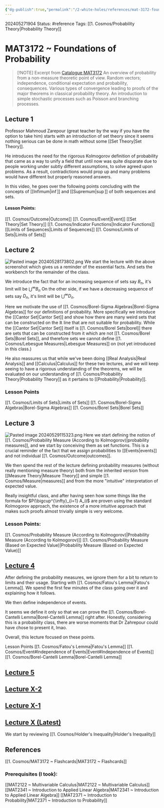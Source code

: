 ```yaml
---
{"dg-publish":true,"permalink":"/2-white-holes/references/mat-3172-foundations-of-probability/"}
---
```


202405271904
Status: #reference
Tags: [[1. Cosmos/Probability Theory\|Probability Theory]] 
# MAT3172 ~ Foundations of Probability

> [!NOTE] Excerpt from [Catalogue MAT3172](https://catalogue.uottawa.ca/search/?P=MAT%203172)
> An overview of probability from a non-measure theoretic point of view. Random vectors; independence, conditional expectation and probability, consequences. Various types of convergence leading to proofs of the major theorems in classical probability theory. An introduction to simple stochastic processes such as Poisson and branching processes.

## Lecture 1
Professor Mahmoud Zarepour (great teacher by the way if you have the option to take him) starts with an introduction of set theory since it seems nothing serious can be done in math without some [[Set Theory\|Set Theory]]. 

He introduces the need for the rigorous Kolmogorov definition of probability that came as a way to unify a field that until now was quite disparate due to people working under subtly different assumptions, to solve agreed upon problems. As a result, contradictions would prop up and many problems would have different but properly reasoned answers.

In this video, he goes over the following points concluding with the concepts of [[Infimum\|$\inf$]] and [[Supremum\|$\sup$]] of both sequences and sets.
#### Lesson Points:
[[1. Cosmos/Outcome\|Outcome]]
[[1. Cosmos/Event\|Event]]
[[Set Theory\|Set Theory]]
[[1. Cosmos/Indicator Functions\|Indicator Functions]]
[[Limits of Sequences\|Limits of Sequences]]
[[1. Cosmos/Limits of Sets\|Limits of Sets]]



## Lecture 2
![Pasted image 20240528173802.png](/img/user/3.%20Black%20Holes/Files/Pasted%20image%2020240528173802.png)
We start the lecture with the above screenshot which gives us a reminder of the essential facts. And sets the workbench for the remainder of the class.

We introduce the fact that for an increasing sequence of sets say $B_n$, it's limit will be $\bigcup^\infty B_n$
On the other side, if we have a decreasing sequence of sets say $D_n$, it's limit will be $\bigcup^\infty D_n$.

Here we motivate the use of [[1. Cosmos/Borel-Sigma Algebras\|Borel-Sigma Algebras]] for our definitions of probability. More specifically we introduce the [[Cantor Set\|Cantor Set]] and show how there are many weird sets that can be constructed on the $\mathbb R$ line that are not suitable for probability. While the [[Cantor Set\|Cantor Set]] itself is [[1. Cosmos/Borel Sets\|borel]] there are sets that can be constructed from it which are not [[1. Cosmos/Borel Sets\|Borel Sets]], and therefore sets we cannot define [[1. Cosmos/Lebesgue Measures\|Lebesgue Measures]] on (not yet introduced in this class.)

He also reassures us that while we've been doing [[Real Analysis\|Real Analysis]] and [[Calculus\|Calculus]] for these two lectures, and we will keep seeing to have a rigorous understanding of the theorems, we will be evaluated on our understanding of [[1. Cosmos/Probability Theory\|Probability Theory]] as it pertains to [[Probability\|Probability]].
### Lesson Points
[[1. Cosmos/Limits of Sets\|Limits of Sets]]
[[1. Cosmos/Borel-Sigma Algebras\|Borel-Sigma Algebras]]
[[1. Cosmos/Borel Sets\|Borel Sets]]
## Lecture 3
![Pasted image 20240529115323.png](/img/user/3.%20Black%20Holes/Files/Pasted%20image%2020240529115323.png)
Here we start defining the notion of [[1. Cosmos/Probability Measure (According to Kolmogorov)\|probability measures]], and we start by conceiving them as set functions. This is a crucial reminder of the fact that we assign probabilities to [[Events\|events]] and not individual [[1. Cosmos/Outcome\|outcomes]]. 

We then spend the rest of the lecture defining probability measures (without really mentioning measure theory) both from the inherited version from [[Measure Theory\|Measure Theory]] and simple [[1. Cosmos/Measure\|measures]] and from the more "intuitive" interpretation of expected value. 

Really insightful class, and after having seen how some things like the formula for $P(\bigcup^{\infty}_{i=1} A_i)$ are proven using the standard Kolmogorov approach, the existence of a more intuitive approach that makes such proofs almost trivially simple is very welcome.
### Lesson Points:
[[1. Cosmos/Probability Measure (According to Kolmogorov)\|Probability Measure (According to Kolmogorov)]]
[[1. Cosmos/Probability Measure (Based on Expected Value)\|Probability Measure (Based on Expected Value)]]



## [Lecture 4](https://uottawa-ca.zoom.us/rec/play/rUhd_NJ8wUBaYfwhDNAWbYDZC5bjHQcZmvMEKnkgggHVV7J9cX8FWcXUpJ5HeSF-TlSLIRYBBYcKpy07.3Sj6BWtYawidueG4)
After defining the probability measures, we ignore them for a bit to return to limits and their usage. Starting with [[1. Cosmos/Fatou's Lemma\|Fatou's Lemma]]. We spend the first few minutes of the class going over it and explaining how it follows.

We then define independence of events.

It seems we define it only so that we can prove the [[1. Cosmos/Borel-Cantelli Lemma\|Borel-Cantelli Lemma]] right after. Honestly, considering this is a probability class, there are worse moments that Dr Zahrepour could have chose to present it, lmao.

Overall, this lecture focused on these points.

Lesson Points
[[1. Cosmos/Fatou's Lemma\|Fatou's Lemma]]
[[1. Cosmos/Event#Independence of Events\|Event#Independence of Events]]
[[1. Cosmos/Borel-Cantelli Lemma\|Borel-Cantelli Lemma]]


## [Lecture 5](https://uottawa-ca.zoom.us/rec/play/mM6nS1xG3DoHNmtWOjXjzPknUpfyatR3w8uzAG4ZZ1KKysssNFabh5Hl21HCniRa3ZhKzftOButTmKfb.263MPOfoiCr6RK-B)

## [Lecture X-2](https://uottawa-ca.zoom.us/rec/play/e0_qaNsXDdTF6sIKFhQMaQsMbq23BeKJxEGcKy0mrMHdSQoIAnIdSX9JQvFO4hgE8EZ7guNu2AffYc46.nNZpJVndPtN-GUyZ)
## [Lecture X-1](https://uottawa-ca.zoom.us/rec/play/pUy61bvkwQfcIHu7ZjbCAjwKJxlz1jlUj4NfoLlIMSRuXxfBzzpyOhGUcihUa1mXfRYDRuNhG7YAugXg.yVzkslX7ygR23W-O)
## [Lecture X (Latest)](https://uottawa-ca.zoom.us/rec/play/ga0_-VqTYW-18X1LjAO-c30lRpfoLFeolpYth9f2QPAU9EkJajzDqZNzF3GlTpvrSFtmBx0oOmLzc_rT.xOnU5mIkKNrE0PAl)
We start by reviewing [[1. Cosmos/Holder's Inequality\|Holder's Inequality]]
## References
[[1. Cosmos/MAT3172 ~ Flashcards\|MAT3172 ~ Flashcards]]
### Prerequisites (I took):
[[MAT2122 ~ Multivariable Calculus\|MAT2122 ~ Multivariable Calculus]]
[[MAT2341 ~ Introduction to Applied Linear Algebra\|MAT2341 ~ Introduction to Applied Linear Algebra]]
[[MAT2371 ~ Introduction to Probability\|MAT2371 ~ Introduction to Probability]]

